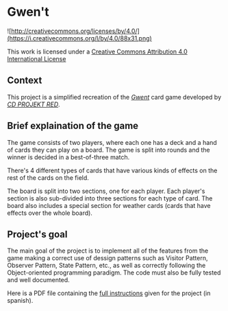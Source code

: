 # Gwen't

![http://creativecommons.org/licenses/by/4.0/](https://i.creativecommons.org/l/by/4.0/88x31.png)

This work is licensed under a
[Creative Commons Attribution 4.0 International License](http://creativecommons.org/licenses/by/4.0/)

Context
-------

This project is a simplified recreation of the
[_Gwent_](https://www.playgwent.com/en) card game developed by [_CD PROJEKT RED_](https://cdprojektred.com/en/).

## Brief explaination of the game

The game consists of two players, where each one has a deck and a hand of cards they can play on a board. The game is split into rounds and the winner is decided in a best-of-three match.

There's 4 different types of cards that have various kinds of effects on the rest of the cards on the field.

The board is split into two sections, one for each player. Each player's section is also sub-divided into three sections for each type of card. The board also includes a special section for weather cards (cards that have effects over the whole board).

## Project's goal

The main goal of the project is to implement all of the features from the game making a correct use of dessign patterns such as Visitor Pattern, Observer Pattern, State Pattern, etc., as well as correctly following the Object-oriented programming paradigm. The code must also be fully tested and well documented.

Here is a PDF file containing the [full instructions](Enunciado_Proyecto_V1.0.2.pdf) given for the project (in spanish).

